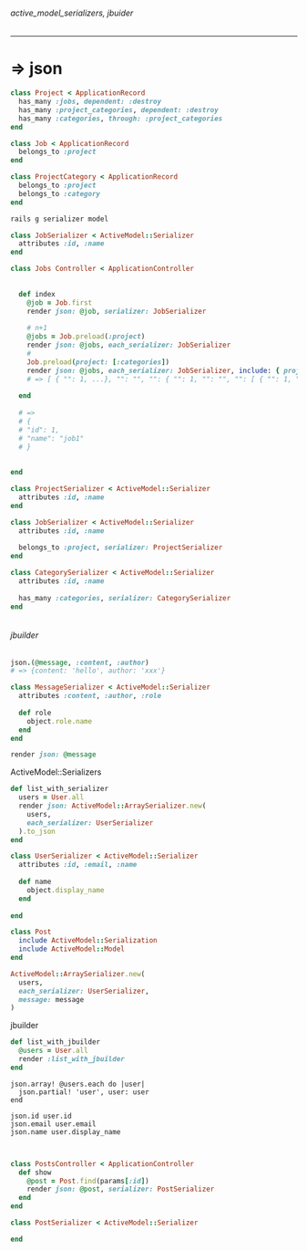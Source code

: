 ###### active_model_serializers, jbuider
---
# => json

```project.rb
class Project < ApplicationRecord
  has_many :jobs, dependent: :destroy
  has_many :project_categories, dependent: :destroy
  has_many :categories, through: :project_categories
end


```

```job.rb
class Job < ApplicationRecord
  belongs_to :project
end
```

```project_category.rb
class ProjectCategory < ApplicationRecord
  belongs_to :project
  belongs_to :category
end
```

```.sh
rails g serializer model
```

```jobs_serializer.rb
class JobSerializer < ActiveModel::Serializer
  attributes :id, :name
end

```

```app/controllers/jobs_controller.rb
class Jobs Controller < ApplicationController
  
  
  def index
    @job = Job.first
    render json: @job, serializer: JobSerializer
   
    # n+1
    @jobs = Job.preload(:project)
    render json: @jobs, each_serializer: JobSerializer
    #
    Job.preload(project: [:categories])
    render json: @jobs, each_serializer: JobSerializer, include: { project: [ :categories] }
    # => [ { "": 1, ...}, "": "", "": { "": 1, "": "", "": [ { "": 1, "": "" }, {}, ...] } ]
  
  end
  
  # =>
  # {
  # "id": 1,
  # "name": "job1"
  # }
  
  
end

```

```projects_serializer.rb
class ProjectSerializer < ActiveModel::Serializer
  attributes :id, :name
end


```

```jobs_serializer.rb
class JobSerializer < ActiveModel::Serializer
  attributes :id, :name
  
  belongs_to :project, serializer: ProjectSerializer
end
```

```categories_serializer.rb
class CategorySerializer < ActiveModel::Serializer
  attributes :id, :name
  
  has_many :categories, serializer: CategorySerializer
end

```

```
```

###### jbuilder

```jbuilder.rb
json.(@message, :content, :author)
# => {content: 'hello', author: 'xxx'}
```

```active_model_serializer.rb
class MessageSerializer < ActiveModel::Serializer
  attributes :content, :author, :role
  
  def role
    object.role.name
  end
end

```

```call.rb
render json: @message
```

ActiveModel::Serializers
```users_controller.rb
def list_with_serializer
  users = User.all
  render json: ActiveModel::ArraySerializer.new(
    users,
    each_serializer: UserSerializer
  ).to_json
end

```

```user_serialiser.rb
class UserSerializer < ActiveModel::Serializer
  attributes :id, :email, :name
  
  def name
    object.display_name
  end
  
end

```

```.rb
class Post
  include ActiveModel::Serialization
  include ActiveModel::Model
end

ActiveModel::ArraySerializer.new(
  users,
  each_serializer: UserSerializer,
  message: message
)
```

jbuilder
```users_controller.rb
def list_with_jbuilder
  @users = User.all
  render :list_with_jbuilder
end
```

```list_with_jbuilder.jbuilder
json.array! @users.each do |user|
  json.partial! 'user', user: user
end
```

```_user.jbuilder
json.id user.id
json.email user.email
json.name user.display_name
```

```
```

```
```

```post_controller.rb
class PostsController < ApplicationController
  def show
    @post = Post.find(params[:id])
    render json: @post, serializer: PostSerializer
  end
end


```

```post_serializer.rb
class PostSerializer < ActiveModel::Serializer

end


```

```
```

```
```

```
```

```
```

```
```

```
```

```
```

```
```

```
```

```
```

```
```

```
```

```
```

```
```

```
```

```
```

```
```

```
```

```
```

```
```

```
```

```
```

```
```

```
```

```
```

```
```

```
```

```
```

```
```

```
```

```
```

```
```

```
```

```
```

```
```

```
```

```
```

```
```

```
```

```
```

```
```

